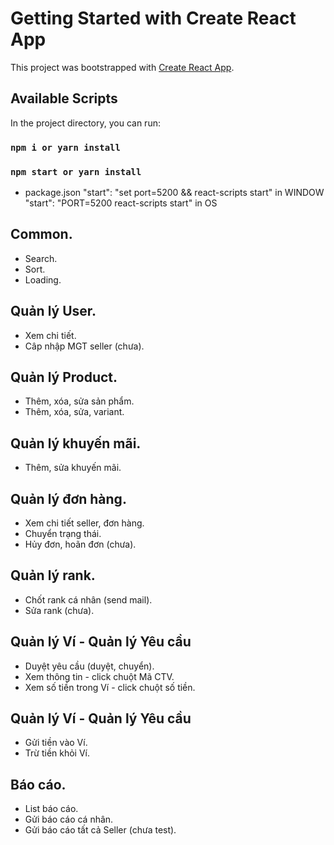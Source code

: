 # Getting Started with Create React App

This project was bootstrapped with [Create React App](https://github.com/facebook/create-react-app).

## Available Scripts

In the project directory, you can run:

### `npm i or yarn install`

### `npm start or yarn install`

- package.json
  "start": "set port=5200 && react-scripts start" in WINDOW
  "start": "PORT=5200 react-scripts start" in OS

## Common.

- Search.
- Sort.
- Loading.

## Quản lý User.

- Xem chi tiết.
- Câp nhập MGT seller (chưa).

## Quản lý Product.

- Thêm, xóa, sửa sản phẩm.
- Thêm, xóa, sửa, variant.

## Quản lý khuyến mãi.

- Thêm, sửa khuyến mãi.

## Quản lý đơn hàng.

- Xem chi tiết seller, đơn hàng.
- Chuyển trạng thái.
- Hủy đơn, hoãn đơn (chưa).

## Quản lý rank.

- Chốt rank cá nhân (send mail).
- Sửa rank (chưa).

## Quản lý Ví - Quản lý Yêu cầu

- Duyệt yêu cầu (duyệt, chuyển).
- Xem thông tin - click chuột Mã CTV.
- Xem số tiền trong Ví - click chuột số tiền.

## Quản lý Ví - Quản lý Yêu cầu

- Gửi tiền vào Ví.
- Trừ tiền khỏi Ví.

## Báo cáo.

- List báo cáo.
- Gửi báo cáo cá nhân.
- Gửi báo cáo tất cả Seller (chưa test).
